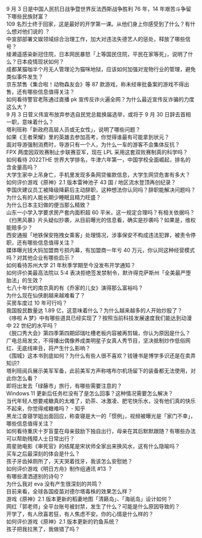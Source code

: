 9 月 3 日是中国人民抗日战争暨世界反法西斯战争胜利 76 年，14 年艰苦斗争留下哪些民族财富？  
109 名烈士终于回家，这是最好的开学第一课。从他们身上你感受到了什么？有什么想对他们说的 ？  
中宣部部署文娱领域综合治理工作，加大对违法失德艺人的惩处，释放了哪些信号？  
绫濑遥感染新冠住院，日本网民暴怒「上等国民住院，平民在家等死」，说明了什么？日本疫情现状如何？  
成都某猫咖半个月无人管理沦为猫咪地狱，应该如何加强对宠物行业的管理，避免类似事件发生？  
京东禁售《集合啦！动物森友会》等 87 款游戏，称未经审批备案的游戏不得出售，还有哪些信息值得关注？  
如何看待警官老陈通过直播 pk 宣传反诈火遍全网？为什么最近宣传反诈骗的力度这么大？  
9 月 3 日菅义伟宣布放弃参选自民党总裁换届选举，或将于 9 月 30 日辞去首相一职，意味着什么？  
塔利班称「新政府高层人员或无女性」，说明了哪些问题？  
如果《王者荣耀》里的英雄去参加高考，你觉得谁最有可能拿到状元？  
面对导游强制消费时，导游只有一个人，为什么一车的游客不会集体反抗？  
FPX 两度因双败赛制止步联赛亚军，现在 LPL 采用这套双败赛制真的科学吗？  
如何看待 2022THE 世界大学排名，牛津六年第一，中国学校全面崛起，排名的含金量高吗？  
大学生家中上吊身亡，手机里发现多条网贷催款信息，大学生网贷危害有多大？  
如何评价游戏《原神》2.1 版本雷神池子 43 国 / 地区流水登顶再创纪录？  
李国庆建议员工被降级降薪后主动辞职，这种想法你认同吗？辞职能解决问题吗？  
为什么有的人能长期少睡眠且精力旺盛？  
为什么日本主妇做的便当那么精致？  
山东一小学入学要求房产套内面积超 60 平米，这一规定合理吗？有相关依据吗？  
《扫黑风暴》片头疑似抄袭，从目前曝光的信息看，确实是抄袭吗？如果是，维权能赔多少？  
西安通报「地铁保安拖拽女乘客」处理情况，涉事保安不构成违法犯罪，被责令停职，还有哪些信息值得关注？  
媒体曝光钱大妈加盟商亏损内幕，有加盟商一年亏 40 万元，你认同这种经营模式吗？对其他企业有哪些启示？  
如何看待苏州大学 21 年秋季学期至今没发布开学通知？  
如何评价美最高法院以 5:4 表决拒绝签发禁制令，默许得克萨斯州「全美最严堕胎法」的生效？  
七八十年代的南京真的有《乔家的儿女》演得那么富裕吗？  
为什么现在仙侠剧越来越难看了？  
买房车度过 10 年可行吗？  
我国股民数量达 1.89 亿，这意味着什么？为什么越来越多的人开始炒股了？  
《哆啦 A 梦》中有哪些道具已经实现了？按照当前科技发展速度我们能达到动漫中 22 世纪的水平吗？  
《脱口秀大会》第四季第四期邱瑞吐槽老板内容被再剪辑，你认为原因是什么？  
广电总局发文，不得播出偶像养成类明星子女真人秀节目，坚决抵制炒作低俗网红、无底线审丑，将产生什么影响？  
《围城》这本书到底如何？为什么有些人很不喜欢？钱锺书是博学多识还是在卖弄知识?  
塔利班阅兵展示美军军备，此前美军方声称喀布尔机场留下的装备都无法使用，对此你怎么看？  
即将出发去「绿藤市」旅行，有哪些需要注意的？  
Windows 11 更新后任务栏没有了是怎么回事？这种情况需要怎么解决？  
当代年轻人想要戒糖真的太难了，奶茶、冰激凌、肥宅快乐水，没有他们真的快乐不起来，你觉得戒糖难吗？ - 知乎  
黑龙江查寝学姐出面回应，称查寝是大一的「惯例」，视频被曝光是「家门不幸」，哪些信息值得关注？  
如何看待重庆十岁盲童在母亲鼓励下独自出行，母亲在其后默默跟随？有哪些办法可以帮助残障人士日常出行？  
周星驰电影《审死官》的结尾是宋状师全家出来换风水，这有什么隐喻吗？  
买车之后最深刻的体会是什么？  
孩子牙齿掉厕所了，天天哭着找牙，我该怎么安慰她？  
如何评价游戏《明日方舟》制作组通讯 #13 ？  
有哪些潇洒道别的诗句？  
为什么我对 eva 没有产生很深刻的共鸣？  
目前来看，全球各国疫苗对德尔塔毒株的效果怎么样？  
游戏《原神》2.1 版本更新的稻妻地图「清籁岛」、「海祇岛」设计如何？  
网红「郭老师」全平台账号被封禁，发生了什么？可能是什么原因导致的？  
开学了，有人欣喜若狂，有人焦虑不安。你的心情是什么样的？  
如何评价游戏《原神》2.1 版本更新的钓鱼系统？  
孩子把我拉黑了，我做错了吗？  
